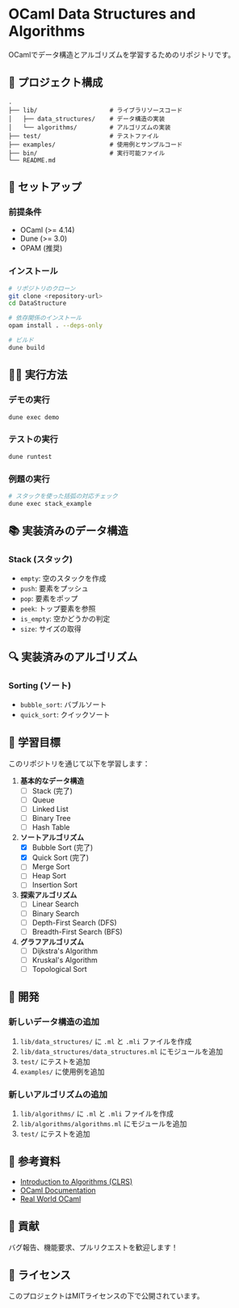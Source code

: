 # OCaml Data Structures and Algorithms

OCamlでデータ構造とアルゴリズムを学習するためのリポジトリです。

## 📁 プロジェクト構成

```
.
├── lib/                    # ライブラリソースコード
│   ├── data_structures/    # データ構造の実装
│   └── algorithms/         # アルゴリズムの実装
├── test/                   # テストファイル
├── examples/               # 使用例とサンプルコード
├── bin/                    # 実行可能ファイル
└── README.md
```

## 🚀 セットアップ

### 前提条件

- OCaml (>= 4.14)
- Dune (>= 3.0)
- OPAM (推奨)

### インストール

```bash
# リポジトリのクローン
git clone <repository-url>
cd DataStructure

# 依存関係のインストール
opam install . --deps-only

# ビルド
dune build
```

## 🏃‍♂️ 実行方法

### デモの実行

```bash
dune exec demo
```

### テストの実行

```bash
dune runtest
```

### 例題の実行

```bash
# スタックを使った括弧の対応チェック
dune exec stack_example
```

## 📚 実装済みのデータ構造

### Stack (スタック)
- `empty`: 空のスタックを作成
- `push`: 要素をプッシュ
- `pop`: 要素をポップ
- `peek`: トップ要素を参照
- `is_empty`: 空かどうかの判定
- `size`: サイズの取得

## 🔍 実装済みのアルゴリズム

### Sorting (ソート)
- `bubble_sort`: バブルソート
- `quick_sort`: クイックソート

## 🎯 学習目標

このリポジトリを通じて以下を学習します：

1. **基本的なデータ構造**
   - [ ] Stack (完了)
   - [ ] Queue
   - [ ] Linked List
   - [ ] Binary Tree
   - [ ] Hash Table

2. **ソートアルゴリズム**
   - [x] Bubble Sort (完了)
   - [x] Quick Sort (完了)
   - [ ] Merge Sort
   - [ ] Heap Sort
   - [ ] Insertion Sort

3. **探索アルゴリズム**
   - [ ] Linear Search
   - [ ] Binary Search
   - [ ] Depth-First Search (DFS)
   - [ ] Breadth-First Search (BFS)

4. **グラフアルゴリズム**
   - [ ] Dijkstra's Algorithm
   - [ ] Kruskal's Algorithm
   - [ ] Topological Sort

## 🔧 開発

### 新しいデータ構造の追加

1. `lib/data_structures/` に `.ml` と `.mli` ファイルを作成
2. `lib/data_structures/data_structures.ml` にモジュールを追加
3. `test/` にテストを追加
4. `examples/` に使用例を追加

### 新しいアルゴリズムの追加

1. `lib/algorithms/` に `.ml` と `.mli` ファイルを作成
2. `lib/algorithms/algorithms.ml` にモジュールを追加
3. `test/` にテストを追加

## 📖 参考資料

- [Introduction to Algorithms (CLRS)](https://mitpress.mit.edu/books/introduction-algorithms-third-edition)
- [OCaml Documentation](https://ocaml.org/docs)
- [Real World OCaml](https://dev.realworldocaml.org/)

## 🤝 貢献

バグ報告、機能要求、プルリクエストを歓迎します！

## 📄 ライセンス

このプロジェクトはMITライセンスの下で公開されています。
